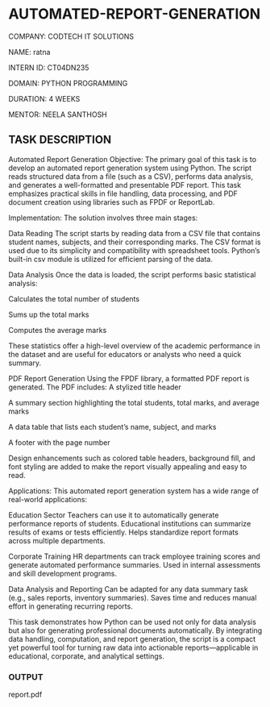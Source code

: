 # AUTOMATED-REPORT-GENERATION 

COMPANY: CODTECH IT SOLUTIONS

NAME: ratna

INTERN ID: CT04DN235

DOMAIN: PYTHON PROGRAMMING

DURATION: 4 WEEKS

MENTOR: NEELA SANTHOSH
## TASK DESCRIPTION

Automated Report Generation Objective: The primary goal of this task is to develop an automated report generation system using Python. The script reads structured data from a file (such as a CSV), performs data analysis, and generates a well-formatted and presentable PDF report. This task emphasizes practical skills in file handling, data processing, and PDF document creation using libraries such as FPDF or ReportLab.

Implementation: The solution involves three main stages:

Data Reading The script starts by reading data from a CSV file that contains student names, subjects, and their corresponding marks. The CSV format is used due to its simplicity and compatibility with spreadsheet tools. Python’s built-in csv module is utilized for efficient parsing of the data.

Data Analysis Once the data is loaded, the script performs basic statistical analysis:

Calculates the total number of students

Sums up the total marks

Computes the average marks

These statistics offer a high-level overview of the academic performance in the dataset and are useful for educators or analysts who need a quick summary.

PDF Report Generation Using the FPDF library, a formatted PDF report is generated. The PDF includes:
A stylized title header

A summary section highlighting the total students, total marks, and average marks

A data table that lists each student’s name, subject, and marks

A footer with the page number

Design enhancements such as colored table headers, background fill, and font styling are added to make the report visually appealing and easy to read.

Applications: This automated report generation system has a wide range of real-world applications:

Education Sector Teachers can use it to automatically generate performance reports of students. Educational institutions can summarize results of exams or tests efficiently. Helps standardize report formats across multiple departments.

Corporate Training HR departments can track employee training scores and generate automated performance summaries. Used in internal assessments and skill development programs.

Data Analysis and Reporting Can be adapted for any data summary task (e.g., sales reports, inventory summaries). Saves time and reduces manual effort in generating recurring reports.

This task demonstrates how Python can be used not only for data analysis but also for generating professional documents automatically. By integrating data handling, computation, and report generation, the script is a compact yet powerful tool for turning raw data into actionable reports—applicable in educational, corporate, and analytical settings.

### OUTPUT
report.pdf



